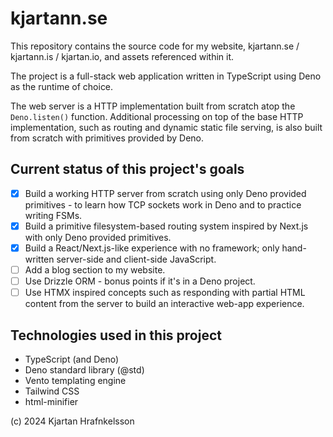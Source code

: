 # kjartann.se

This repository contains the source code for my website, kjartann.se /
kjartann.is / kjartan.io, and assets referenced within it.

The project is a full-stack web application written in TypeScript using Deno as
the runtime of choice.

The web server is a HTTP implementation built from scratch atop the
`Deno.listen()` function. Additional processing on top of the base HTTP
implementation, such as routing and dynamic static file serving, is also built
from scratch with primitives provided by Deno.

## Current status of this project's goals

- [x] Build a working HTTP server from scratch using only Deno provided
      primitives - to learn how TCP sockets work in Deno and to practice writing
      FSMs.
- [x] Build a primitive filesystem-based routing system inspired by Next.js with
      only Deno provided primitives.
- [x] Build a React/Next.js-like experience with no framework; only hand-written
      server-side and client-side JavaScript.
- [ ] Add a blog section to my website.
- [ ] Use Drizzle ORM - bonus points if it's in a Deno project.
- [ ] Use HTMX inspired concepts such as responding with partial HTML content
      from the server to build an interactive web-app experience.

## Technologies used in this project

- TypeScript (and Deno)
- Deno standard library (@std)
- Vento templating engine
- Tailwind CSS
- html-minifier

(c) 2024 Kjartan Hrafnkelsson
